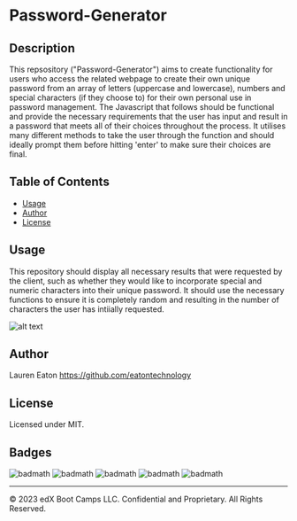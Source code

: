 # Password-Generator

## Description 

This repsository ("Password-Generator") aims to create functionality for users who access the related webpage to create their own unique password from an array of letters (uppercase and lowercase), numbers and special characters (if they choose to) for their own personal use in password management. The Javascript that follows should be functional and provide the necessary requirements that the user has input and result in a password that meets all of their choices throughout the process. It utilises many different methods to take the user through the function and should ideally prompt them before hitting 'enter' to make sure their choices are final.


## Table of Contents 

* [Usage](#usage)
* [Author](#author)
* [License](#license)

## Usage 

This repository should display all necessary results that were requested by the client, such as whether they would like to incorporate special and numeric characters into their unique password. It should use the necessary functions to ensure it is completely random and resulting in the number of characters the user has intiially requested. 


![alt text](https://github.com/eatontechnology/Password-Generator/blob/main/_images/Screenshot%20of%20Final%20Prompt.png)

## Author

Lauren Eaton
https://github.com/eatontechnology

## License

Licensed under MIT.

## Badges

![badmath](https://img.shields.io/badge/HTML%20-%20blue)
![badmath](https://img.shields.io/badge/CSS%20-%20purple)
![badmath](https://img.shields.io/badge/MIT%20-%20License%20-%20green)
![badmath](https://img.shields.io/badge/bootstrap-purple)
![badmath](https://img.shields.io/badge/JavaScript-green)



---

© 2023 edX Boot Camps LLC. Confidential and Proprietary. All Rights Reserved.